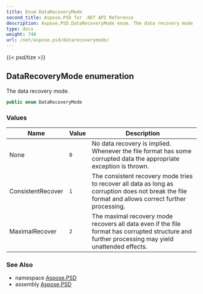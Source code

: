 ```yaml
---
title: Enum DataRecoveryMode
second_title: Aspose.PSD for .NET API Reference
description: Aspose.PSD.DataRecoveryMode enum. The data recovery mode
type: docs
weight: 740
url: /net/aspose.psd/datarecoverymode/
---
```

{{< psd/tize >}}
## DataRecoveryMode enumeration

The data recovery mode.

```csharp
public enum DataRecoveryMode
```

### Values

| Name | Value | Description |
| --- | --- | --- |
| None | `0` | No data recovery is implied. Whenever the file format has some corrupted data the appropriate exception is thrown. |
| ConsistentRecover | `1` | The consistent recovery mode tries to recover all data as long as corruption does not break the file format and allows correct further processing. |
| MaximalRecover | `2` | The maximal recovery mode recovers all data even if the file format has corrupted structure and further processing may yield unattended effects. |

### See Also

* namespace [Aspose.PSD](../../aspose.psd/)
* assembly [Aspose.PSD](../../)


